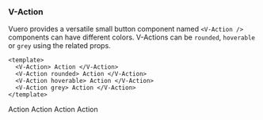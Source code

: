 ### V-Action

Vuero provides a versatile small button component named
`<V-Action />` components can have different colors.
V-Actions can be `rounded`, `hoverable` or `grey` using the related props.

<!--code-->

```vue
<template>
  <V-Action> Action </V-Action>
  <V-Action rounded> Action </V-Action>
  <V-Action hoverable> Action </V-Action>
  <V-Action grey> Action </V-Action>
</template>
```

<!--/code-->

<!--example-->

<div class="buttons">
  <V-Action> Action </V-Action>
  <V-Action rounded> Action </V-Action>
  <V-Action hoverable> Action </V-Action>
  <V-Action grey> Action </V-Action>
</div>

<!--/example-->
